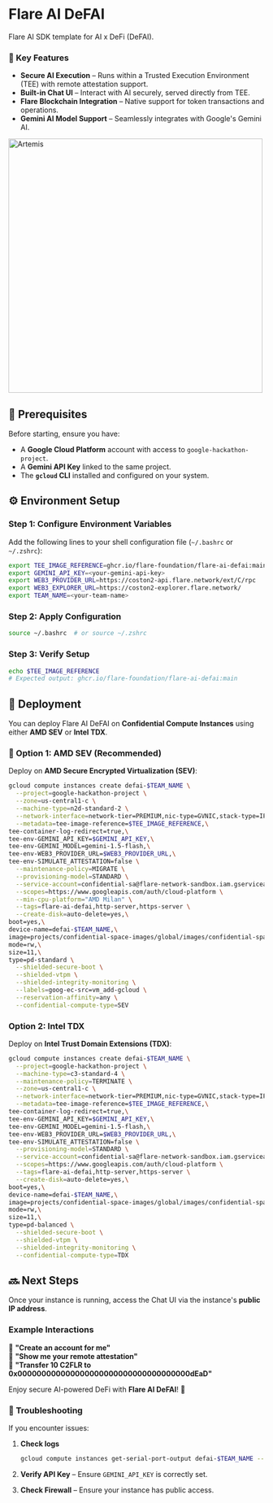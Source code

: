 # Flare AI DeFAI

Flare AI SDK template for AI x DeFi (DeFAI).

### 🚀 Key Features

- **Secure AI Execution** – Runs within a Trusted Execution Environment (TEE) with remote attestation support.
- **Built-in Chat UI** – Interact with AI securely, served directly from TEE.
- **Flare Blockchain Integration** – Native support for token transactions and operations.
- **Gemini AI Model Support** – Seamlessly integrates with Google's Gemini AI.

<img width="500" alt="Artemis" src="https://github.com/user-attachments/assets/921fbfe2-9d52-496c-9b48-9dfc32a86208" />

## 📌 Prerequisites

Before starting, ensure you have:

- A **Google Cloud Platform** account with access to `google-hackathon-project`.
- A **Gemini API Key** linked to the same project.
- The **`gcloud` CLI** installed and configured on your system.

## ⚙️ Environment Setup

### Step 1: Configure Environment Variables

Add the following lines to your shell configuration file (`~/.bashrc` or `~/.zshrc`):

```bash
export TEE_IMAGE_REFERENCE=ghcr.io/flare-foundation/flare-ai-defai:main
export GEMINI_API_KEY=<your-gemini-api-key>
export WEB3_PROVIDER_URL=https://coston2-api.flare.network/ext/C/rpc
export WEB3_EXPLORER_URL=https://coston2-explorer.flare.network/
export TEAM_NAME=<your-team-name>
```

### Step 2: Apply Configuration

```bash
source ~/.bashrc  # or source ~/.zshrc
```

### Step 3: Verify Setup

```bash
echo $TEE_IMAGE_REFERENCE
# Expected output: ghcr.io/flare-foundation/flare-ai-defai:main
```

## 🚀 Deployment

You can deploy Flare AI DeFAI on **Confidential Compute Instances** using either **AMD SEV** or **Intel TDX**.

### 🔹 Option 1: AMD SEV (Recommended)

Deploy on **AMD Secure Encrypted Virtualization (SEV)**:

```bash
gcloud compute instances create defai-$TEAM_NAME \
  --project=google-hackathon-project \
  --zone=us-central1-c \
  --machine-type=n2d-standard-2 \
  --network-interface=network-tier=PREMIUM,nic-type=GVNIC,stack-type=IPV4_ONLY,subnet=default \
  --metadata=tee-image-reference=$TEE_IMAGE_REFERENCE,\
tee-container-log-redirect=true,\
tee-env-GEMINI_API_KEY=$GEMINI_API_KEY,\
tee-env-GEMINI_MODEL=gemini-1.5-flash,\
tee-env-WEB3_PROVIDER_URL=$WEB3_PROVIDER_URL,\
tee-env-SIMULATE_ATTESTATION=false \
  --maintenance-policy=MIGRATE \
  --provisioning-model=STANDARD \
  --service-account=confidential-sa@flare-network-sandbox.iam.gserviceaccount.com \
  --scopes=https://www.googleapis.com/auth/cloud-platform \
  --min-cpu-platform="AMD Milan" \
  --tags=flare-ai-defai,http-server,https-server \
  --create-disk=auto-delete=yes,\
boot=yes,\
device-name=defai-$TEAM_NAME,\
image=projects/confidential-space-images/global/images/confidential-space-debug-250100,\
mode=rw,\
size=11,\
type=pd-standard \
  --shielded-secure-boot \
  --shielded-vtpm \
  --shielded-integrity-monitoring \
  --labels=goog-ec-src=vm_add-gcloud \
  --reservation-affinity=any \
  --confidential-compute-type=SEV
```

### Option 2: Intel TDX

Deploy on **Intel Trust Domain Extensions (TDX)**:

```bash
gcloud compute instances create defai-$TEAM_NAME \
  --project=google-hackathon-project \
  --machine-type=c3-standard-4 \
  --maintenance-policy=TERMINATE \
  --zone=us-central1-c \
  --network-interface=network-tier=PREMIUM,nic-type=GVNIC,stack-type=IPV4_ONLY,subnet=default \
  --metadata=tee-image-reference=$TEE_IMAGE_REFERENCE,\
tee-container-log-redirect=true,\
tee-env-GEMINI_API_KEY=$GEMINI_API_KEY,\
tee-env-GEMINI_MODEL=gemini-1.5-flash,\
tee-env-WEB3_PROVIDER_URL=$WEB3_PROVIDER_URL,\
tee-env-SIMULATE_ATTESTATION=false \
  --provisioning-model=STANDARD \
  --service-account=confidential-sa@flare-network-sandbox.iam.gserviceaccount.com \
  --scopes=https://www.googleapis.com/auth/cloud-platform \
  --tags=flare-ai-defai,http-server,https-server \
  --create-disk=auto-delete=yes,\
boot=yes,\
device-name=defai-$TEAM_NAME,\
image=projects/confidential-space-images/global/images/confidential-space-debug-0-tdxpreview-c38b622,\
mode=rw,\
size=11,\
type=pd-balanced \
  --shielded-secure-boot \
  --shielded-vtpm \
  --shielded-integrity-monitoring \
  --confidential-compute-type=TDX
```

## 🔜 Next Steps

Once your instance is running, access the Chat UI via the instance's **public IP address**.

### Example Interactions

💬 **"Create an account for me"**  
💬 **"Show me your remote attestation"**  
💬 **"Transfer 10 C2FLR to 0x000000000000000000000000000000000000dEaD"**

Enjoy secure AI-powered DeFi with **Flare AI DeFAI**! 🚀

### 🔧 Troubleshooting

If you encounter issues:

1. **Check logs**

   ```bash
   gcloud compute instances get-serial-port-output defai-$TEAM_NAME --project=google-hackathon-project
   ```

2. **Verify API Key** – Ensure `GEMINI_API_KEY` is correctly set.
3. **Check Firewall** – Ensure your instance has public access.
